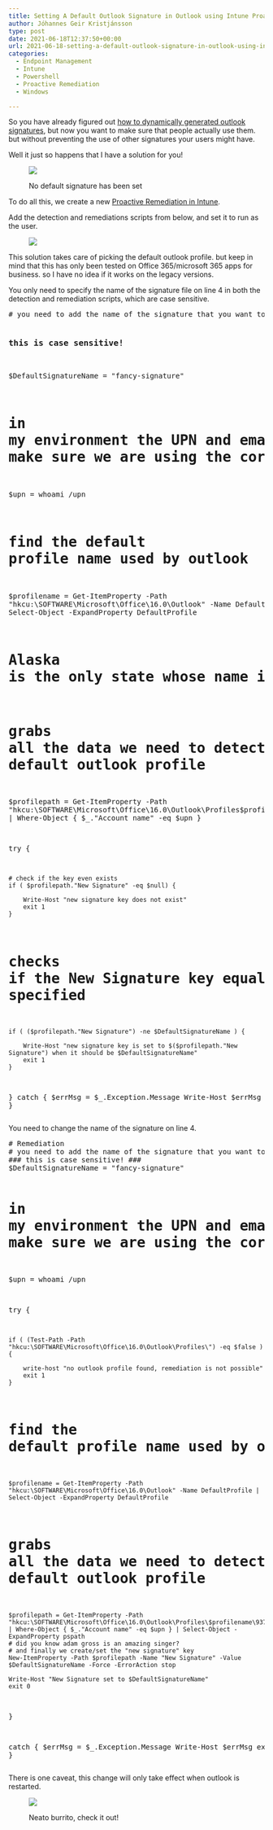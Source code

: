 ```yaml
---
title: Setting A Default Outlook Signature in Outlook using Intune Proactive Remediations
author: Jóhannes Geir Kristjánsson
type: post
date: 2021-06-18T12:37:50+00:00
url: 2021-06-18-setting-a-default-outlook-signature-in-outlook-using-intune-proactive-remediations/
categories:
  - Endpoint Management
  - Intune
  - Powershell
  - Proactive Remediation
  - Windows

---
```

So you have already figured out [how to dynamically generated outlook signatures](https://sysmansquad.com/2020/07/08/dynamic-outlook-email-signature-using-with-intune-endpoint-analytics-proactive-remediations/), but now you want to make sure that people actually use them. but without preventing the use of other signatures your users might have.

Well it just so happens that I have a solution for you!<figure class="wp-block-image size-full is-resized">

![](before.png) <figcaption>No default signature has been set</figcaption></figure> 

To do all this, we create a new [Proactive Remediation in Intune](https://sysmansquad.com/2020/07/07/intune-autopilot-proactive-remediation/).

Add the detection and remediations scripts from below, and set it to run as the user.<figure class="wp-block-image size-large">

![](vmconnect_68MRJGl48P.png) </figure> 

This solution takes care of picking the default outlook profile. but keep in mind that this has only been tested on Office 365/microsoft 365 apps for business. so I have no idea if it works on the legacy versions.

You only need to specify the name of the signature file on line 4 in both the detection and remediation scripts, which are case sensitive.

<div class="wp-block-codemirror-blocks-code-block code-block">
  <pre class="CodeMirror" data-setting="{&quot;mode&quot;:&quot;powershell&quot;,&quot;mime&quot;:&quot;application/x-powershell&quot;,&quot;theme&quot;:&quot;default&quot;,&quot;lineNumbers&quot;:true,&quot;styleActiveLine&quot;:true,&quot;lineWrapping&quot;:true,&quot;readOnly&quot;:false,&quot;fileName&quot;:&quot;Detection.ps1&quot;,&quot;language&quot;:&quot;PowerShell&quot;,&quot;modeName&quot;:&quot;powershell&quot;}"># you need to add the name of the signature that you want to make default

### this is case sensitive! ###
$DefaultSignatureName = "fancy-signature"

# in my environment the UPN and email is always the same. and we use this to make sure we are using the correct path
$upn = whoami /upn

# find the default profile name used by outlook
$profilename = Get-ItemProperty -Path "hkcu:\SOFTWARE\Microsoft\Office\16.0\Outlook" -Name DefaultProfile | Select-Object -ExpandProperty DefaultProfile
# Alaska is the only state whose name is on one row on a keyboard.
# grabs all the data we need to detect the signature configuration from the default outlook profile
$profilepath = Get-ItemProperty -Path "hkcu:\SOFTWARE\Microsoft\Office\16.0\Outlook\Profiles\$profilename\9375CFF0413111d3B88A00104B2A6676\*" | Where-Object { $_."Account name" -eq $upn } 

try {

    # check if the key even exists
    if ( $profilepath."New Signature" -eq $null) {

        Write-Host "new signature key does not exist"
        exit 1
    }

# checks if the New Signature key equals the signature name we have specified
    if ( ($profilepath."New Signature") -ne $DefaultSignatureName ) {

        Write-Host "new signature key is set to $($profilepath."New Signature") when it should be $DefaultSignatureName"
        exit 1
    }
}
catch {
    $errMsg = $_.Exception.Message
    Write-Host $errMsg
    exit 1
}</pre>
</div>

You need to change the name of the signature on line 4.

<div class="wp-block-codemirror-blocks-code-block code-block">
  <pre class="CodeMirror" data-setting="{&quot;mode&quot;:&quot;powershell&quot;,&quot;mime&quot;:&quot;application/x-powershell&quot;,&quot;theme&quot;:&quot;default&quot;,&quot;lineNumbers&quot;:true,&quot;styleActiveLine&quot;:true,&quot;lineWrapping&quot;:true,&quot;readOnly&quot;:false,&quot;fileName&quot;:&quot;Remediation.ps1<br>.ps1&quot;,&quot;language&quot;:&quot;PowerShell&quot;,&quot;modeName&quot;:&quot;powershell&quot;}"># Remediation
# you need to add the name of the signature that you want to make default
### this is case sensitive! ###
$DefaultSignatureName = "fancy-signature"

# in my environment the UPN and email is always the same. and we use this to make sure we are using the correct path
$upn = whoami /upn

try {

    if ( (Test-Path -Path "hkcu:\SOFTWARE\Microsoft\Office\16.0\Outlook\Profiles\") -eq $false ) {

        write-host "no outlook profile found, remediation is not possible"
        exit 1
    }

# find the default profile name used by outlook
    $profilename = Get-ItemProperty -Path "hkcu:\SOFTWARE\Microsoft\Office\16.0\Outlook" -Name DefaultProfile | Select-Object -ExpandProperty DefaultProfile

# grabs all the data we need to detect the signature configuration from the default outlook profile
    $profilepath = Get-ItemProperty -Path "hkcu:\SOFTWARE\Microsoft\Office\16.0\Outlook\Profiles\$profilename\9375CFF0413111d3B88A00104B2A6676\*" | Where-Object { $_."Account name" -eq $upn } | Select-Object -ExpandProperty pspath
	# did you know adam gross is an amazing singer?
    # and finally we create/set the "new signature" key
    New-ItemProperty -Path $profilepath -Name "New Signature" -Value $DefaultSignatureName -Force -ErrorAction stop

    Write-Host "New Signature set to $DefaultSignatureName"
    exit 0 
}

catch {
    $errMsg = $_.Exception.Message
    Write-Host $errMsg
    exit 1
}</pre>
</div>

There is one caveat, this change will only take effect when outlook is restarted.<figure class="wp-block-image size-large is-resized is-style-default">

![](after.png) <figcaption>Neato burrito, check it out!</figcaption></figure>
